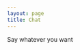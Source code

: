 ```yaml
---
layout: page
title: Chat
---
```


Say whatever you want

<!-- Channel Plugin Scripts -->
<script>
  (function() {
    var w = window;
    if (w.ChannelIO) {
      return (window.console.error || window.console.log || function(){})('ChannelIO script included twice.');
    }
    var ch = function() {
      ch.c(arguments);
    };
    ch.q = [];
    ch.c = function(args) {
      ch.q.push(args);
    };
    w.ChannelIO = ch;
    function l() {
      if (w.ChannelIOInitialized) {
        return;
      }
      w.ChannelIOInitialized = true;
      var s = document.createElement('script');
      s.type = 'text/javascript';
      s.async = true;
      s.src = 'https://cdn.channel.io/plugin/ch-plugin-web.js';
      s.charset = 'UTF-8';
      var x = document.getElementsByTagName('script')[0];
      x.parentNode.insertBefore(s, x);
    }
    if (document.readyState === 'complete') {
      l();
    } else if (window.attachEvent) {
      window.attachEvent('onload', l);
    } else {
      window.addEventListener('DOMContentLoaded', l, false);
      window.addEventListener('load', l, false);
    }
  })();
  ChannelIO('boot', {
    "pluginKey": "c91ccfa3-25ff-427f-aa62-a1b32a55fc59"
  });
</script>
<!-- End Channel Plugin -->
